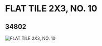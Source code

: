# FLAT TILE 2X3, NO. 10
## 34802
![FLAT TILE 2X3, NO. 10](https://lc-www-live-s.legocdn.com/media/bricks/5/2/6198008.jpg)